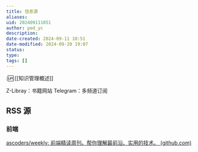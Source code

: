 ```yaml
---
title: 信息源
aliases: 
uid: 202409111051
author: ped_yc
description: 
date-created: 2024-09-11 10:51
date-modified: 2024-09-20 19:07
status: 
type: 
tags: []
---
```


::up::[[知识管理概述]]

Z-Libray：书籍网站
Telegram：多频道订阅

## RSS 源

### 前端

[ascoders/weekly: 前端精读周刊。帮你理解最前沿、实用的技术。 (github.com)](https://github.com/ascoders/weekly)
